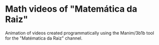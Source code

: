 # Math videos of "Matemática da Raiz"
Animation of videos created programmatically using the Manim/3b1b tool for the "Matématica da Raiz" channel.
